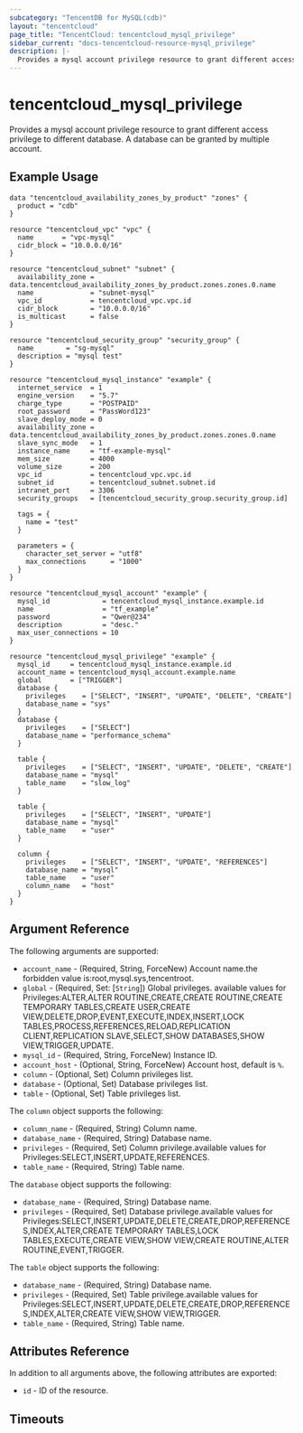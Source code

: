```yaml
---
subcategory: "TencentDB for MySQL(cdb)"
layout: "tencentcloud"
page_title: "TencentCloud: tencentcloud_mysql_privilege"
sidebar_current: "docs-tencentcloud-resource-mysql_privilege"
description: |-
  Provides a mysql account privilege resource to grant different access privilege to different database. A database can be granted by multiple account.
---
```


# tencentcloud_mysql_privilege

Provides a mysql account privilege resource to grant different access privilege to different database. A database can be granted by multiple account.

## Example Usage

```hcl
data "tencentcloud_availability_zones_by_product" "zones" {
  product = "cdb"
}

resource "tencentcloud_vpc" "vpc" {
  name       = "vpc-mysql"
  cidr_block = "10.0.0.0/16"
}

resource "tencentcloud_subnet" "subnet" {
  availability_zone = data.tencentcloud_availability_zones_by_product.zones.zones.0.name
  name              = "subnet-mysql"
  vpc_id            = tencentcloud_vpc.vpc.id
  cidr_block        = "10.0.0.0/16"
  is_multicast      = false
}

resource "tencentcloud_security_group" "security_group" {
  name        = "sg-mysql"
  description = "mysql test"
}

resource "tencentcloud_mysql_instance" "example" {
  internet_service  = 1
  engine_version    = "5.7"
  charge_type       = "POSTPAID"
  root_password     = "PassWord123"
  slave_deploy_mode = 0
  availability_zone = data.tencentcloud_availability_zones_by_product.zones.zones.0.name
  slave_sync_mode   = 1
  instance_name     = "tf-example-mysql"
  mem_size          = 4000
  volume_size       = 200
  vpc_id            = tencentcloud_vpc.vpc.id
  subnet_id         = tencentcloud_subnet.subnet.id
  intranet_port     = 3306
  security_groups   = [tencentcloud_security_group.security_group.id]

  tags = {
    name = "test"
  }

  parameters = {
    character_set_server = "utf8"
    max_connections      = "1000"
  }
}

resource "tencentcloud_mysql_account" "example" {
  mysql_id             = tencentcloud_mysql_instance.example.id
  name                 = "tf_example"
  password             = "Qwer@234"
  description          = "desc."
  max_user_connections = 10
}

resource "tencentcloud_mysql_privilege" "example" {
  mysql_id     = tencentcloud_mysql_instance.example.id
  account_name = tencentcloud_mysql_account.example.name
  global       = ["TRIGGER"]
  database {
    privileges    = ["SELECT", "INSERT", "UPDATE", "DELETE", "CREATE"]
    database_name = "sys"
  }
  database {
    privileges    = ["SELECT"]
    database_name = "performance_schema"
  }

  table {
    privileges    = ["SELECT", "INSERT", "UPDATE", "DELETE", "CREATE"]
    database_name = "mysql"
    table_name    = "slow_log"
  }

  table {
    privileges    = ["SELECT", "INSERT", "UPDATE"]
    database_name = "mysql"
    table_name    = "user"
  }

  column {
    privileges    = ["SELECT", "INSERT", "UPDATE", "REFERENCES"]
    database_name = "mysql"
    table_name    = "user"
    column_name   = "host"
  }
}
```

## Argument Reference

The following arguments are supported:

* `account_name` - (Required, String, ForceNew) Account name.the forbidden value is:root,mysql.sys,tencentroot.
* `global` - (Required, Set: [`String`]) Global privileges. available values for Privileges:ALTER,ALTER ROUTINE,CREATE,CREATE ROUTINE,CREATE TEMPORARY TABLES,CREATE USER,CREATE VIEW,DELETE,DROP,EVENT,EXECUTE,INDEX,INSERT,LOCK TABLES,PROCESS,REFERENCES,RELOAD,REPLICATION CLIENT,REPLICATION SLAVE,SELECT,SHOW DATABASES,SHOW VIEW,TRIGGER,UPDATE.
* `mysql_id` - (Required, String, ForceNew) Instance ID.
* `account_host` - (Optional, String, ForceNew) Account host, default is `%`.
* `column` - (Optional, Set) Column privileges list.
* `database` - (Optional, Set) Database privileges list.
* `table` - (Optional, Set) Table privileges list.

The `column` object supports the following:

* `column_name` - (Required, String) Column name.
* `database_name` - (Required, String) Database name.
* `privileges` - (Required, Set) Column privilege.available values for Privileges:SELECT,INSERT,UPDATE,REFERENCES.
* `table_name` - (Required, String) Table name.

The `database` object supports the following:

* `database_name` - (Required, String) Database name.
* `privileges` - (Required, Set) Database privilege.available values for Privileges:SELECT,INSERT,UPDATE,DELETE,CREATE,DROP,REFERENCES,INDEX,ALTER,CREATE TEMPORARY TABLES,LOCK TABLES,EXECUTE,CREATE VIEW,SHOW VIEW,CREATE ROUTINE,ALTER ROUTINE,EVENT,TRIGGER.

The `table` object supports the following:

* `database_name` - (Required, String) Database name.
* `privileges` - (Required, Set) Table privilege.available values for Privileges:SELECT,INSERT,UPDATE,DELETE,CREATE,DROP,REFERENCES,INDEX,ALTER,CREATE VIEW,SHOW VIEW,TRIGGER.
* `table_name` - (Required, String) Table name.

## Attributes Reference

In addition to all arguments above, the following attributes are exported:

* `id` - ID of the resource.



## Timeouts

<no value>


